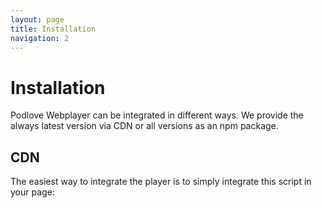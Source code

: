 ```yaml
---
layout: page
title: Installation
navigation: 2
---
```


# Installation

Podlove Webplayer can be integrated in different ways. We provide the always latest version via CDN or all versions as an npm package.

## CDN

The easiest way to integrate the player is to simply integrate this script in your page:

```



